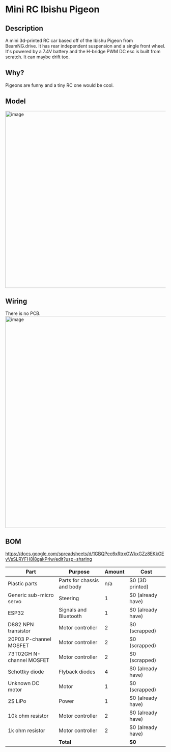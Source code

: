 # Mini RC Ibishu Pigeon

## Description
A mini 3d-printed RC car based off of the Ibishu Pigeon from BeamNG.drive. It has rear independent suspension and a single front wheel. It's powered by a 7.4V battery and the H-bridge PWM DC esc is built from scratch. It can maybe drift too.

## Why?
Pigeons are funny and a tiny RC one would be cool.

## Model

<img width="832" height="554" alt="image" src="https://github.com/user-attachments/assets/56ed285d-6f13-43f0-a535-c0e03c3c5038" />


## Wiring
There is no PCB.
<img width="1046" height="663" alt="image" src="https://github.com/user-attachments/assets/5db7a764-9ab0-4a14-8e6e-918a02fe465b" />

## BOM
https://docs.google.com/spreadsheets/d/1GBQPec6xRtrxGWkxGZz8EKkGEyVsSLRYFH8I8gakP4w/edit?usp=sharing

| Part                        | Purpose                      | Amount | Cost             |
|-----------------------------|------------------------------|--------|------------------|
| Plastic parts               | Parts for chassis and body   | n/a    | $0 (3D printed)  |
| Generic sub-micro servo     | Steering                     | 1      | $0 (already have)|
| ESP32                       | Signals and Bluetooth        | 1      | $0 (already have)|
| D882 NPN transistor         | Motor controller             | 2      | $0 (scrapped)    |
| 20P03 P-channel MOSFET      | Motor controller             | 2      | $0 (scrapped)    |
| 73T02GH N-channel MOSFET    | Motor controller             | 2      | $0 (scrapped)    |
| Schottky diode              | Flyback diodes               | 4      | $0 (already have)|
| Unknown DC motor            | Motor                        | 1      | $0 (scrapped)    |
| 2S LiPo                     | Power                        | 1      | $0 (already have)|
| 10k ohm resistor            | Motor controller             | 2      | $0 (already have)|
| 1k ohm resistor             | Motor controller             | 2      | $0 (already have)|
|                             | **Total**                    |        | **$0**           |
